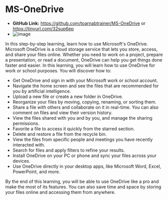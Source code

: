 # MS-OneDrive

* **GitHub Link:** https://github.com/toarnabtrainer/MS-OneDrive or https://tinyurl.com/32sup6ep
* ![image](https://github.com/toarnabtrainer/MS-OneDrive/assets/111301975/efc8ff8f-e4f2-4edb-a524-dd0a061a2f33)

In this step-by-step learning, learn how to use Microsoft's OneDrive. Microsoft OneDrive is a cloud storage service that lets you store, access, and share your files online. Whether you need to work on a project, prepare a presentation, or read a document, OneDrive can help you get things done faster and easier. In this learning, you will learn how to use OneDrive for work or school purposes. You will discover how to:

- Get OneDrive and sign in with your Microsoft work or school account.
- Navigate the home screen and see the files that are recommended for you by artificial intelligence.
- Upload a new file or create a new folder in OneDrive.
- Reorganize your files by moving, copying, renaming, or sorting them.
- Share a file with others and collaborate on it in real-time. You can also comment on files and view their version history.
- View the files shared with you and by you, and manage the sharing permissions.
- Favorite a file to access it quickly from the starred section.
- Delete and restore a file from the recycle bin.
- View the files from specific people and meetings you have recently interacted with.
- Search for files and apply filters to refine your results.
- Install OneDrive on your PC or phone and sync your files across your devices.
- Use OneDrive directly in your desktop apps, like Microsoft Word, Excel, PowerPoint, and more.

By the end of this learning, you will be able to use OneDrive like a pro and make the most of its features. You can also save time and space by storing your files online and accessing them from anywhere. 
